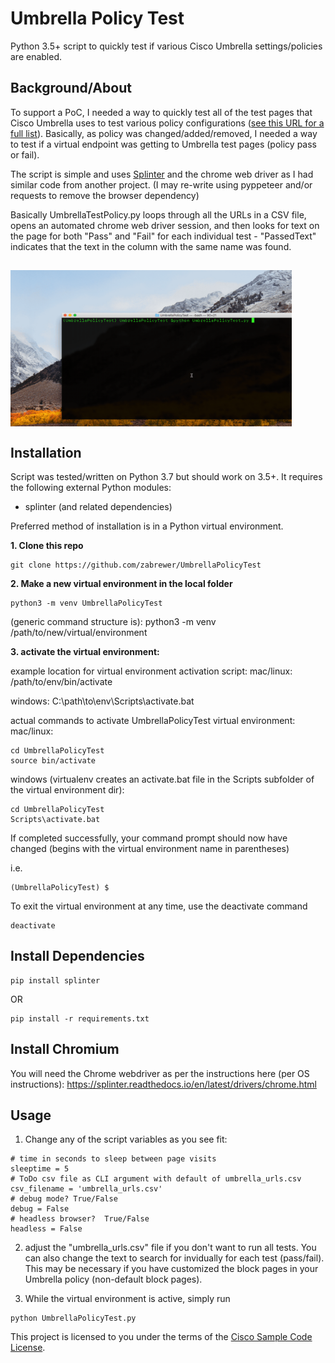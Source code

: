 # Umbrella Policy Test
Python 3.5+ script to quickly test if various Cisco Umbrella settings/policies are enabled.

## Background/About
To support a PoC, I needed a way to quickly test all of the test pages that Cisco Umbrella uses to test various policy configurations ([see this URL for a full list](https://support.umbrella.com/hc/en-us/articles/115000411528-What-are-the-Umbrella-Test-Destinations-)).  Basically, as policy was changed/added/removed, I needed a way to test if a virtual endpoint was getting to Umbrella test pages (policy pass or fail).  

The script is simple and uses [Splinter](https://splinter.readthedocs.io/en/latest/) and the chrome web driver as I had similar code from another project.  (I may re-write using pyppeteer and/or requests to remove the browser dependency)  

Basically UmbrellaTestPolicy.py loops through all the URLs in a CSV file, opens an automated chrome web driver session, and then looks for text on the page for both "Pass" and "Fail" for each individual test - "PassedText" indicates that the text in the column with the same name was found.

## <img src="example.gif" align="center" height="250" width="450" >


## Installation
Script was tested/written on Python 3.7 but should work on 3.5+.  It requires the following external Python modules:
* splinter (and related dependencies)

Preferred method of installation is in a Python virtual environment.

**1. Clone this repo**
```
git clone https://github.com/zabrewer/UmbrellaPolicyTest
```

**2. Make a new virtual environment in the local folder**
```
python3 -m venv UmbrellaPolicyTest
```
(generic command structure is):
python3 -m venv /path/to/new/virtual/environment


**3. activate the virtual environment:**

example location for virtual environment activation script:
mac/linux:
/path/to/env/bin/activate

windows:
C:\path\to\env\Scripts\activate.bat

actual commands to activate UmbrellaPolicyTest virtual environment:
mac/linux:
```
cd UmbrellaPolicyTest
source bin/activate
```

windows (virtualenv creates an activate.bat file in the Scripts subfolder of the virtual environment dir):
```
cd UmbrellaPolicyTest
Scripts\activate.bat
```
If completed successfully, your command prompt should now have changed (begins with the virtual environment name in parentheses)

i.e.
```
(UmbrellaPolicyTest) $
```

To exit the virtual environment at any time, use the deactivate command
```
deactivate
```

## Install Dependencies

```
pip install splinter
```

OR 

```
pip install -r requirements.txt 

```

## Install Chromium
You will need the Chrome webdriver as per the instructions here (per OS instructions):
https://splinter.readthedocs.io/en/latest/drivers/chrome.html

## Usage
1) Change any of the script variables as you see fit:
```
# time in seconds to sleep between page visits
sleeptime = 5   
# ToDo csv file as CLI argument with default of umbrella_urls.csv
csv_filename = 'umbrella_urls.csv'
# debug mode? True/False
debug = False
# headless browser?  True/False
headless = False
```
2) adjust the "umbrella_urls.csv" file if you don't want to run all tests.  You can also change the text to search for invidually for each test (pass/fail).  This may be necessary if you have customized the block pages in your Umbrella policy (non-default block pages).

3) While the virtual environment is active, simply run
```
python UmbrellaPolicyTest.py
```

This project is licensed to you under the terms of the [Cisco Sample
Code License](./LICENSE).

